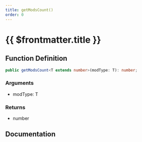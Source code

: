 ```yaml
---
title: getModsCount()
order: 0
---
```


# {{ $frontmatter.title }}

<!--@include: ./getModsCount_partial_header.md-->

## Function Definition

```ts
public getModsCount<T extends number>(modType: T): number;
```

### Arguments

* modType: T

### Returns

* number

## Documentation

<!--@include: ./getModsCount_partial_footer.md-->
